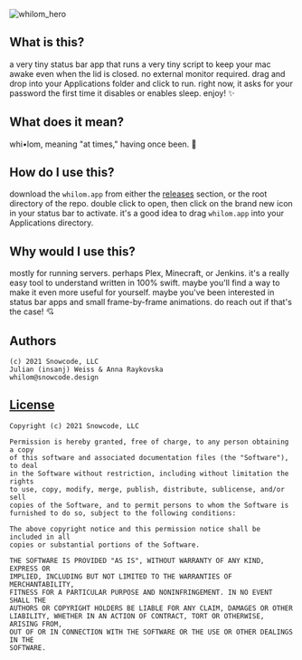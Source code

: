 ![whilom_hero](https://user-images.githubusercontent.com/951011/110921325-6d258400-82ec-11eb-8f41-f8e83aa72c3e.png)

## What is this?

a very tiny status bar app that runs a very tiny script to keep your mac awake even when the lid is closed. no external monitor required. drag and drop into your Applications folder and click to run. right now, it asks for your password the first time it disables or enables sleep. enjoy! ✨

## What does it mean?

whi•lom, meaning "at times," having once been. 💭

## How do I use this?

download the `whilom.app` from either the [releases](https://github.com/SnowcodeDesign/whilom/releases) section, or the root directory of the repo. double click to open, then click on the brand new icon in your status bar to activate. it's a good idea to drag `whilom.app` into your Applications directory.

## Why would I use this?

mostly for running servers. perhaps Plex, Minecraft, or Jenkins. it's a really easy tool to understand written in 100% swift. maybe you'll find a way to make it even more useful for yourself. maybe you've been interested in status bar apps and small frame-by-frame animations. do reach out if that's the case! 💘

## Authors

```
(c) 2021 Snowcode, LLC
Julian (insanj) Weiss & Anna Raykovska
whilom@snowcode.design
```

## [License](LICENSE)

```
Copyright (c) 2021 Snowcode, LLC

Permission is hereby granted, free of charge, to any person obtaining a copy
of this software and associated documentation files (the "Software"), to deal
in the Software without restriction, including without limitation the rights
to use, copy, modify, merge, publish, distribute, sublicense, and/or sell
copies of the Software, and to permit persons to whom the Software is
furnished to do so, subject to the following conditions:

The above copyright notice and this permission notice shall be included in all
copies or substantial portions of the Software.

THE SOFTWARE IS PROVIDED "AS IS", WITHOUT WARRANTY OF ANY KIND, EXPRESS OR
IMPLIED, INCLUDING BUT NOT LIMITED TO THE WARRANTIES OF MERCHANTABILITY,
FITNESS FOR A PARTICULAR PURPOSE AND NONINFRINGEMENT. IN NO EVENT SHALL THE
AUTHORS OR COPYRIGHT HOLDERS BE LIABLE FOR ANY CLAIM, DAMAGES OR OTHER
LIABILITY, WHETHER IN AN ACTION OF CONTRACT, TORT OR OTHERWISE, ARISING FROM,
OUT OF OR IN CONNECTION WITH THE SOFTWARE OR THE USE OR OTHER DEALINGS IN THE
SOFTWARE.
```
